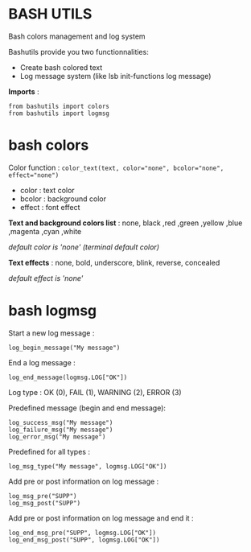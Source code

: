 BASH UTILS
===========

Bash colors management and log system

Bashutils provide you two functionnalities:

* Create bash colored text
* Log message system (like lsb init-functions log message)

**Imports** :

    from bashutils import colors
    from bashutils import logmsg


bash colors
===========

Color function :
```color_text(text, color="none", bcolor="none", effect="none")```

* color : text color
* bcolor : background color
* effect : font effect

**Text and background colors list** : none, black ,red ,green ,yellow ,blue ,magenta ,cyan ,white

*default color is 'none' (terminal default color)*


**Text effects** : none, bold, underscore, blink, reverse, concealed

*default effect is 'none'*

bash logmsg
===========

Start a new log message :
```
log_begin_message("My message")
```

End a log message :
```
log_end_message(logmsg.LOG["OK"])
```

Log type : OK (0), FAIL (1), WARNING (2), ERROR (3)

Predefined message (begin and end message):
```
log_success_msg("My message")
log_failure_msg("My message")
log_error_msg("My message")
```

Predefined for all types :
```
log_msg_type("My message", logmsg.LOG["OK"])
```

Add pre or post information on log message :
```
log_msg_pre("SUPP")
log_msg_post("SUPP")
```

Add pre or post information on log message and end it :
```
log_end_msg_pre("SUPP", logmsg.LOG["OK"])
log_end_msg_post("SUPP", logmsg.LOG["OK"])
```
